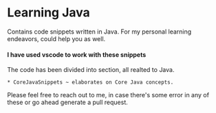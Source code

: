 # Learning Java

Contains code snippets written in Java. For my personal learning endeavors, could help you as well.

#### I have used vscode to work with these snippets

The code has been divided into section, all realted to Java.

    * CoreJavaSnippets ~ elaborates on Core Java concepts. 



Please feel free to reach out to me, in case there's some error in any of these or go ahead generate a pull request.